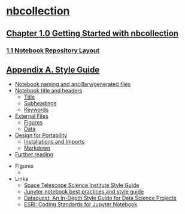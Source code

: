 # [nbcollection](http://jckantor.github.io/nbcollection/)


## [Chapter 1.0 Getting Started with nbcollection](http://nbviewer.jupyter.org/github/jckantor/nbcollection/blob/master/notebooks/01.00-Getting-Started-with-nbcollection.ipynb)

### [1.1 Notebook Repository Layout](http://nbviewer.jupyter.org/github/jckantor/nbcollection/blob/master/notebooks/01.01-Notebook-Repository-Layout.ipynb)


## [Appendix A. Style Guide](http://nbviewer.jupyter.org/github/jckantor/nbcollection/blob/master/notebooks/A.00-Style-Guide.ipynb)
- [Notebook naming and ancillary/generated files](http://nbviewer.jupyter.org/github/jckantor/nbcollection/blob/master/notebooks/A.00-Style-Guide.ipynb#Notebook-naming-and-ancillary/generated-files)
- [Notebook title and headers](http://nbviewer.jupyter.org/github/jckantor/nbcollection/blob/master/notebooks/A.00-Style-Guide.ipynb#Notebook-title-and-headers)
    - [Title](http://nbviewer.jupyter.org/github/jckantor/nbcollection/blob/master/notebooks/A.00-Style-Guide.ipynb#Title)
    - [Subheadings](http://nbviewer.jupyter.org/github/jckantor/nbcollection/blob/master/notebooks/A.00-Style-Guide.ipynb#Subheadings)
    - [Keywords](http://nbviewer.jupyter.org/github/jckantor/nbcollection/blob/master/notebooks/A.00-Style-Guide.ipynb#Keywords)
- [External Files](http://nbviewer.jupyter.org/github/jckantor/nbcollection/blob/master/notebooks/A.00-Style-Guide.ipynb#External-Files)
    - [Figures](http://nbviewer.jupyter.org/github/jckantor/nbcollection/blob/master/notebooks/A.00-Style-Guide.ipynb#Figures)
    - [Data](http://nbviewer.jupyter.org/github/jckantor/nbcollection/blob/master/notebooks/A.00-Style-Guide.ipynb#Data)
- [Design for Portability](http://nbviewer.jupyter.org/github/jckantor/nbcollection/blob/master/notebooks/A.00-Style-Guide.ipynb#Design-for-Portability)
    - [Installations and Imports](http://nbviewer.jupyter.org/github/jckantor/nbcollection/blob/master/notebooks/A.00-Style-Guide.ipynb#Installations-and-Imports)
    - [Markdown](http://nbviewer.jupyter.org/github/jckantor/nbcollection/blob/master/notebooks/A.00-Style-Guide.ipynb#Markdown)
- [Further reading](http://nbviewer.jupyter.org/github/jckantor/nbcollection/blob/master/notebooks/A.00-Style-Guide.ipynb#Further-reading)
* Figures
    - []()
* Links
    - [Space Telescope Science Institute Style Guide](https://github.com/spacetelescope/style-guides/blob/master/guides/jupyter-notebooks.md)
    - [Jupyter notebook best practices and style guide](https://github.com/chrisvoncsefalvay/jupyter-best-practices)
    - [Dataquest: An In-Depth Style Guide for Data Science Projects](https://www.dataquest.io/blog/data-science-project-style-guide/)
    - [ESRI: Coding Standards for Jupyter Notebook](https://www.esri.com/about/newsroom/arcuser/coding-standards-for-jupyter-notebook/)
